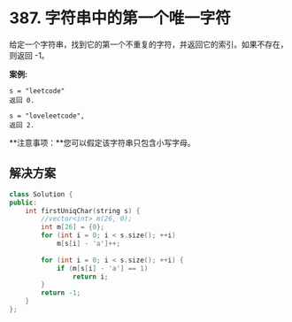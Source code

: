 # 387. 字符串中的第一个唯一字符

给定一个字符串，找到它的第一个不重复的字符，并返回它的索引。如果不存在，则返回 -1。

**案例:**

```
s = "leetcode"
返回 0.

s = "loveleetcode",
返回 2.

```

 

**注意事项：**您可以假定该字符串只包含小写字母。

## 解决方案

```c++
class Solution {
public:
    int firstUniqChar(string s) {
        //vector<int> m(26, 0);
        int m[26] = {0};
        for (int i = 0; i < s.size(); ++i)
            m[s[i] - 'a']++;
            
        for (int i = 0; i < s.size(); ++i) {
            if (m[s[i] - 'a'] == 1) 
                return i;
        }
        return -1;
    }
};
```

